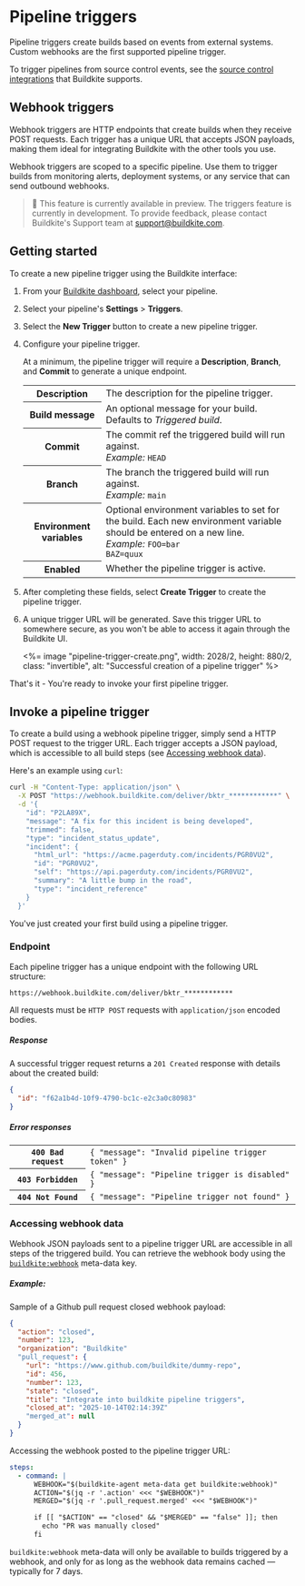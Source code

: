 # Pipeline triggers
Pipeline triggers create builds based on events from external systems. Custom webhooks are the first supported pipeline trigger.

To trigger pipelines from source control events, see the [source control integrations](/docs/pipelines/source-control) that Buildkite supports.

## Webhook triggers
Webhook triggers are HTTP endpoints that create builds when they receive POST requests. Each trigger has a unique URL that accepts JSON payloads, making them ideal for integrating Buildkite with the other tools you use.

Webhook triggers are scoped to a specific pipeline. Use them to trigger builds from monitoring alerts, deployment systems, or any service that can send outbound webhooks.

> 📘 This feature is currently available in preview.
> The triggers feature is currently in development. To provide feedback, please contact Buildkite's Support team at [support@buildkite.com](mailto:support@buildkite.com).

## Getting started

To create a new pipeline trigger using the Buildkite interface:

1. From your [Buildkite dashboard](https://buildkite.com/~), select your pipeline.
2. Select your pipeline's **Settings** > **Triggers**.
3. Select the **New Trigger** button to create a new pipeline trigger.
4. Configure your pipeline trigger.

    At a minimum, the pipeline trigger will require a **Description**, **Branch**, and **Commit** to generate a unique endpoint.
    <table class="responsive-table">
      <tbody>
        <tr>
          <th>Description</th>
          <td>The description for the pipeline trigger.</td>
        </tr>
        <tr>
          <th>Build message</th>
          <td>An optional message for your build. Defaults to <em>Triggered build</em>.</td>
        </tr>
        <tr>
          <th>Commit</th>
          <td>
            The commit ref the triggered build will run against.<br/>
            <em>Example:</em> <code>HEAD</code>
          </td>
        </tr>
        <tr>
          <th>Branch</th>
          <td>
            The branch the triggered build will run against.<br/>
            <em>Example:</em> <code>main</code>
          </td>
        </tr>
        <tr>
          <th>Environment variables</th>
          <td>
            Optional environment variables to set for the build. Each new environment variable should be entered on a new line.<br/>
            <em>Example:</em> <code>FOO=bar<br/>BAZ=quux</code>
          </td>
        </tr>
        <tr>
          <th>Enabled</th>
          <td>Whether the pipeline trigger is active.</td>
        </tr>
      </tbody>
    </table>

5. After completing these fields, select **Create Trigger** to create the pipeline trigger.
6. A unique trigger URL will be generated. Save this trigger URL to somewhere secure, as you won't be able to access it again through the Buildkite UI.

    <%= image "pipeline-trigger-create.png", width: 2028/2, height: 880/2, class: "invertible", alt: "Successful creation of a pipeline trigger" %>

That's it - You're ready to invoke your first pipeline trigger.

## Invoke a pipeline trigger

To create a build using a webhook pipeline trigger, simply send a HTTP POST request to the trigger URL.
Each trigger accepts a JSON payload, which is accessible to all build steps (see [Accessing webhook data](#invoke-a-pipeline-trigger-accessing-webhook-data)).

Here's an example using `curl`:

```bash
curl -H "Content-Type: application/json" \
  -X POST "https://webhook.buildkite.com/deliver/bktr_************" \
  -d '{
    "id": "P2LA89X",
    "message": "A fix for this incident is being developed",
    "trimmed": false,
    "type": "incident_status_update",
    "incident": {
      "html_url": "https://acme.pagerduty.com/incidents/PGR0VU2",
      "id": "PGR0VU2",
      "self": "https://api.pagerduty.com/incidents/PGR0VU2",
      "summary": "A little bump in the road",
      "type": "incident_reference"
    }
  }'
```

You've just created your first build using a pipeline trigger.

### Endpoint

Each pipeline trigger has a unique endpoint with the following URL structure:

```
https://webhook.buildkite.com/deliver/bktr_************
```

All requests must be `HTTP POST` requests with `application/json` encoded bodies.

##### Response

A successful trigger request returns a `201 Created` response with details about the created build:

```json
{
  "id": "f62a1b4d-10f9-4790-bc1c-e2c3a0c80983"
}
```

##### Error responses

<table class="responsive-table">
  <tbody>
    <tr><th><code>400 Bad request</code></th><td><code>{ "message": "Invalid pipeline trigger token" }</code></td></tr>
    <tr><th><code>403 Forbidden</code></th><td><code>{ "message": "Pipeline trigger is disabled" }</code></td></tr>
    <tr><th><code>404 Not Found</code></th><td><code>{ "message": "Pipeline trigger not found" }</code></td></tr>
  </tbody>
</table>

### Accessing webhook data

Webhook JSON payloads sent to a pipeline trigger URL are accessible in all steps of the triggered build.
You can retrieve the webhook body using the [`buildkite:webhook`](/docs/pipelines/configure/build-meta-data#special-meta-data-buildkite-webhook) meta-data key.

##### Example:

Sample of a Github pull request closed webhook payload:

```json
{
  "action": "closed",
  "number": 123,
  "organization": "Buildkite"
  "pull_request": {
    "url": "https://www.github.com/buildkite/dummy-repo",
    "id": 456,
    "number": 123,
    "state": "closed",
    "title": "Integrate into buildkite pipeline triggers",
    "closed_at": "2025-10-14T02:14:39Z"
    "merged_at": null
  }
}

```

Accessing the webhook posted to the pipeline trigger URL:

```yaml
steps:
  - command: |
      WEBHOOK="$(buildkite-agent meta-data get buildkite:webhook)"
      ACTION="$(jq -r '.action' <<< "$WEBHOOK")"
      MERGED="$(jq -r '.pull_request.merged' <<< "$WEBHOOK")"

      if [[ "$ACTION" == "closed" && "$MERGED" == "false" ]]; then
        echo "PR was manually closed"
      fi
```

`buildkite:webhook` meta-data will only be available to builds triggered by a webhook, and only for as long as the webhook data remains cached — typically for 7 days.
